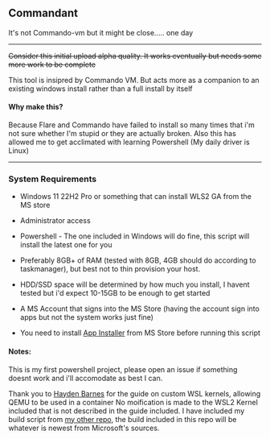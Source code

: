 ## Commandant

It's not Commando-vm but it might be close..... one day

---

~~Consider this initial upload alpha quality. It works eventually but needs some more work to be complete~~

This tool is insipred by Commando VM. But acts more as a companion to an existing windows install rather than a full install by itself

#### Why make this?

Because Flare and Commando have failed to install so many times that i'm not sure whether I'm stupid or they are actually broken. Also this has allowed me to get acclimated with learning Powershell (My daily driver is Linux)

---

### System Requirements

- Windows 11 22H2 Pro or something that can install WLS2 GA from the MS store

- Administrator access

- Powershell - The one included in Windows will do fine, this script will install the latest one for you

- Preferably 8GB+ of RAM (tested with 8GB, 4GB should do according to taskmanager), but best not to thin provision your host.

- HDD/SSD space will be determined by how much you install, I havent tested but i'd expect 10-15GB to be enough to get started

- A MS Account that signs into the MS Store (having the account sign into apps but not the system works just fine)

- You need to install [App Installer](https://apps.microsoft.com/store/detail/app-installer/9NBLGGH4NNS1?hl=en-au&gl=au&rtc=1) from MS Store before running this script

#### Notes:

This is my first powershell project, please open an issue if something doesnt work and i'll accomodate as best I can.

Thank you to [Hayden Barnes](https://boxofcables.dev) for the guide on custom WSL kernels, allowing QEMU to be used in a container
No moification is made to the WSL2 Kernel included that is not described in the guide included. I have included my build script from [my other repo](https://github.com/Deminarcis/WSL2-Kernel-KVM), the build included in this repo will be whatever is newest from Microsoft's sources.